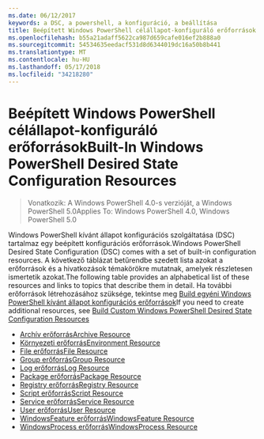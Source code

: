 ```yaml
---
ms.date: 06/12/2017
keywords: a DSC, a powershell, a konfiguráció, a beállítása
title: Beépített Windows PowerShell célállapot-konfiguráló erőforrások
ms.openlocfilehash: b55a21adaff5622ca987d659cafe016ef2b888a0
ms.sourcegitcommit: 54534635eedacf531d8d6344019dc16a50b8b441
ms.translationtype: MT
ms.contentlocale: hu-HU
ms.lasthandoff: 05/17/2018
ms.locfileid: "34218280"
---
```

# <a name="built-in-windows-powershell-desired-state-configuration-resources"></a><span data-ttu-id="66c71-103">Beépített Windows PowerShell célállapot-konfiguráló erőforrások</span><span class="sxs-lookup"><span data-stu-id="66c71-103">Built-In Windows PowerShell Desired State Configuration Resources</span></span>

> <span data-ttu-id="66c71-104">Vonatkozik: A Windows PowerShell 4.0-s verzióját, a Windows PowerShell 5.0</span><span class="sxs-lookup"><span data-stu-id="66c71-104">Applies To: Windows PowerShell 4.0, Windows PowerShell 5.0</span></span>

<span data-ttu-id="66c71-105">Windows PowerShell kívánt állapot konfigurációs szolgáltatása (DSC) tartalmaz egy beépített konfigurációs erőforrások.</span><span class="sxs-lookup"><span data-stu-id="66c71-105">Windows PowerShell Desired State Configuration (DSC) comes with a set of built-in configuration resources.</span></span> <span data-ttu-id="66c71-106">A következő táblázat betűrendbe szedett lista azokat a erőforrások és a hivatkozások témakörökre mutatnak, amelyek részletesen ismertetik azokat.</span><span class="sxs-lookup"><span data-stu-id="66c71-106">The following table provides an alphabetical list of these resources and links to topics that describe them in detail.</span></span> <span data-ttu-id="66c71-107">Ha további erőforrások létrehozásához szüksége, tekintse meg [Build egyéni Windows PowerShell kívánt állapot konfigurációs erőforrások](authoringResource.md)</span><span class="sxs-lookup"><span data-stu-id="66c71-107">If you need to create additional resources, see [Build Custom Windows PowerShell Desired State Configuration Resources](authoringResource.md)</span></span>

* [<span data-ttu-id="66c71-108">Archív erőforrás</span><span class="sxs-lookup"><span data-stu-id="66c71-108">Archive Resource</span></span>](archiveResource.md)
* [<span data-ttu-id="66c71-109">Környezeti erőforrás</span><span class="sxs-lookup"><span data-stu-id="66c71-109">Environment Resource</span></span>](environmentResource.md)
* [<span data-ttu-id="66c71-110">File erőforrás</span><span class="sxs-lookup"><span data-stu-id="66c71-110">File Resource</span></span>](fileResource.md)
* [<span data-ttu-id="66c71-111">Group erőforrás</span><span class="sxs-lookup"><span data-stu-id="66c71-111">Group Resource</span></span>](groupResource.md)
* [<span data-ttu-id="66c71-112">Log erőforrás</span><span class="sxs-lookup"><span data-stu-id="66c71-112">Log Resource</span></span>](logResource.md)
* [<span data-ttu-id="66c71-113">Package erőforrás</span><span class="sxs-lookup"><span data-stu-id="66c71-113">Package Resource</span></span>](packageResource.md)
* [<span data-ttu-id="66c71-114">Registry erőforrás</span><span class="sxs-lookup"><span data-stu-id="66c71-114">Registry Resource</span></span>](registryResource.md)
* [<span data-ttu-id="66c71-115">Script erőforrás</span><span class="sxs-lookup"><span data-stu-id="66c71-115">Script Resource</span></span>](scriptResource.md)
* [<span data-ttu-id="66c71-116">Service erőforrás</span><span class="sxs-lookup"><span data-stu-id="66c71-116">Service Resource</span></span>](serviceResource.md)
* [<span data-ttu-id="66c71-117">User erőforrás</span><span class="sxs-lookup"><span data-stu-id="66c71-117">User Resource</span></span>](userResource.md)
* [<span data-ttu-id="66c71-118">WindowsFeature erőforrás</span><span class="sxs-lookup"><span data-stu-id="66c71-118">WindowsFeature Resource</span></span>](windowsfeatureResource.md)
* [<span data-ttu-id="66c71-119">WindowsProcess erőforrás</span><span class="sxs-lookup"><span data-stu-id="66c71-119">WindowsProcess Resource</span></span>](windowsProcessResource.md)